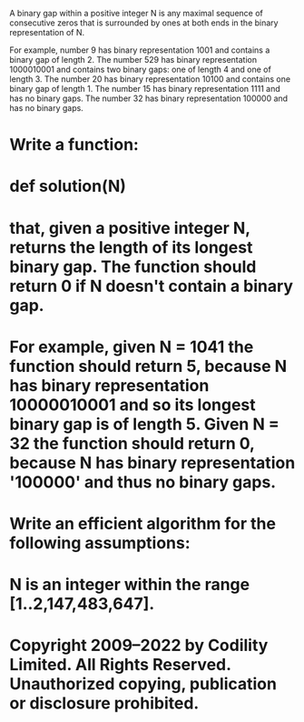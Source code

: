 
A binary gap within a positive integer N is any maximal sequence of consecutive zeros that is surrounded by ones at both ends in the binary representation of N.

 For example, number 9 has binary representation 1001 and contains a binary gap of length 2. The number 529 has binary representation 1000010001 and contains two binary gaps: one of length 4 and one of length 3. The number 20 has binary representation 10100 and contains one binary gap of length 1. The number 15 has binary representation 1111 and has no binary gaps. The number 32 has binary representation 100000 and has no binary gaps.
#
# Write a function:
#
# def solution(N)
#
# that, given a positive integer N, returns the length of its longest binary gap. The function should return 0 if N doesn't contain a binary gap.
#
# For example, given N = 1041 the function should return 5, because N has binary representation 10000010001 and so its longest binary gap is of length 5. Given N = 32 the function should return 0, because N has binary representation '100000' and thus no binary gaps.
#
# Write an efficient algorithm for the following assumptions:
#
# N is an integer within the range [1..2,147,483,647].
# Copyright 2009–2022 by Codility Limited. All Rights Reserved. Unauthorized copying, publication or disclosure prohibited.
